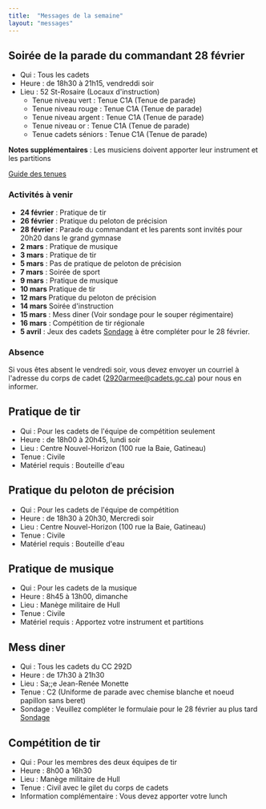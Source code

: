 ```yaml
---
title:  "Messages de la semaine"
layout: "messages"
---
```


## Soirée de la parade du commandant 28 février
- Qui : Tous les cadets
- Heure : de 18h30 à 21h15, vendreddi soir
- Lieu : 52 St-Rosaire (Locaux d'instruction) 
  - Tenue niveau vert : Tenue  C1A (Tenue de parade)
  - Tenue niveau rouge : Tenue C1A (Tenue de parade)
  - Tenue niveau argent : Tenue  C1A (Tenue de parade)
  - Tenue niveau or : Tenue  C1A (Tenue de parade)
  - Tenue cadets séniors : Tenue  C1A (Tenue de parade)
 
**Notes supplémentaires** : Les musiciens doivent apporter leur instrument et les partitions

[Guide des tenues](https://cc2920.ca/docs/ressources/guide_uniforme.v3.pdf)


### Activités à venir
 
- **24 février** : Pratique de tir
- **26 février** : Pratique du peloton de précision
- **28 février** : Parade du commandant et les parents sont invités pour 20h20 dans le grand gymnase
- **2 mars** : Pratique de musique
- **3 mars** : Pratique de tir
- **5 mars** : Pas de pratique de peloton de précision
- **7 mars** : Soirée de sport
- **9 mars** : Pratique de musique
- **10 mars** Pratique de tir
- **12 mars** Pratique du peloton de précision
- **14 mars** Soirée d'instruction
- **15 mars** : Mess diner (Voir sondage pour le souper régimentaire)
- **16 mars** : Compétition de tir régionale
- **5 avril** : Jeux des cadets [Sondage](https://docs.google.com/forms/d/1eu_51mcnkSmedVPauJH8Wc7L6uZ121ieHK2hoNXG5oQ/edit) à être compléter pour le 28 février.
  
### Absence

Si vous êtes absent le vendredi soir, vous devez envoyer un courriel à l'adresse du corps de cadet (<2920armee@cadets.gc.ca>) pour nous en informer.

## Pratique de tir 

- Qui :  Pour les cadets de l'équipe de compétition seulement
- Heure : de 18h00 à 20h45, lundi soir
- Lieu : Centre Nouvel-Horizon (100 rue la Baie, Gatineau) 
- Tenue : Civile
- Matériel requis : Bouteille d'eau

## Pratique du peloton de précision

- Qui :  Pour les cadets de l'équipe de compétition
- Heure : de 18h30 à 20h30, Mercredi soir
- Lieu : Centre Nouvel-Horizon (100 rue la Baie, Gatineau) 
- Tenue : Civile
- Matériel requis : Bouteille d'eau

## Pratique de musique 

- Qui :  Pour les cadets de la musique
- Heure : 8h45 à 13h00, dimanche
- Lieu : Manège militaire de Hull
- Tenue : Civile 
- Matériel requis : Apportez votre instrument et partitions

## Mess diner

- Qui : Tous les cadets du CC 292D
- Heure : de 17h30 à 21h30
- Lieu : Sa;;e Jean-Renée Monette
- Tenue : C2 (Uniforme de parade avec chemise blanche et noeud papillon sans beret)
- Sondage :  Veuillez compléter le formulaie pour le 28 février au plus tard [Sondage](https://docs.google.com/forms/d/1XHVc4XWgs0a-lVfZtEMfgEkAiUyZlQwsZ3SPrXcRznI/edit)

## Compétition de tir
- Qui : Pour les membres des deux équipes de tir
- Heure : 8h00 a 16h30
- Lieu : Manège militaire de Hull
- Tenue : Civil avec le gilet du corps de cadets
- Information complémentaire : Vous devez apporter votre lunch 
